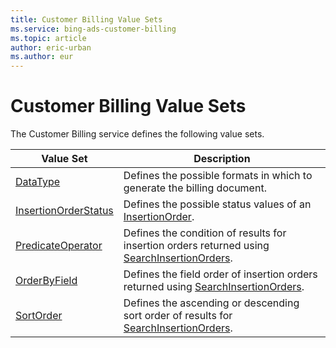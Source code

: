 ```yaml
---
title: Customer Billing Value Sets
ms.service: bing-ads-customer-billing
ms.topic: article
author: eric-urban
ms.author: eur
---
```

# Customer Billing Value Sets
The Customer Billing service defines the following value sets.

|Value Set|Description|
|---|---|
|[DataType](datatype.md)|Defines the possible formats in which to generate the billing document.|
|[InsertionOrderStatus](insertionorderstatus.md)|Defines the possible status values of an [InsertionOrder](../customer-billing/insertionorder.md).|
|[PredicateOperator](predicateoperator.md)|Defines the condition of results for insertion orders returned using [SearchInsertionOrders](../customer-billing/searchinsertionorders.md).|
|[OrderByField](orderbyfield.md)|Defines the field order of insertion orders returned using [SearchInsertionOrders](../customer-billing/searchinsertionorders.md).|
|[SortOrder](sortorder.md)|Defines the ascending or descending sort order of results for [SearchInsertionOrders](../customer-billing/searchinsertionorders.md).|
